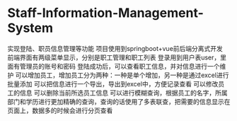 # Staff-Information-Management-System
实现登陆、职员信息管理等功能
项目使用到springboot+vue前后端分离式开发
前端界面有两级菜单显示，分别是职工管理和职工列表
登录用到用户表user，里面有管理员的账号和密码
登陆成功后，可以查看职工信息，并对信息进行一个维护
可以增加员工，增加员工分为两种：一种是单个增加，另一种是通过excel进行批量添加
可以把信息进行一个导出，导出到excel中，方便记录查看
可以修改员工的信息
可以删除当前所选员工信息
可以进行模糊查询，根据员工的名字，所属部门和学历进行更加精确的查询，查询的话使用了多表联查，把需要的信息显示在页面上，数据多的时候会进行分页查看
